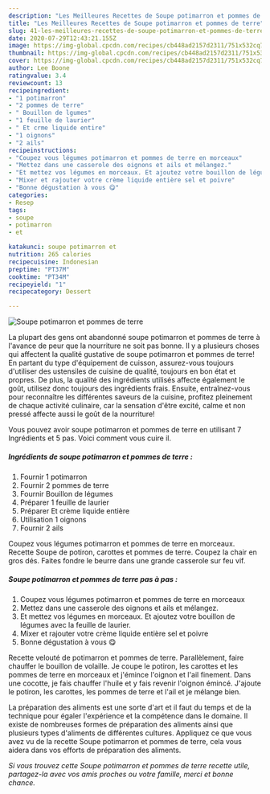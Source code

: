 ```yaml
---
description: "Les Meilleures Recettes de Soupe potimarron et pommes de terre"
title: "Les Meilleures Recettes de Soupe potimarron et pommes de terre"
slug: 41-les-meilleures-recettes-de-soupe-potimarron-et-pommes-de-terre
date: 2020-07-29T12:43:21.155Z
image: https://img-global.cpcdn.com/recipes/cb448ad2157d2311/751x532cq70/soupe-potimarron-et-pommes-de-terre-photo-principale-de-la-recette.jpg
thumbnail: https://img-global.cpcdn.com/recipes/cb448ad2157d2311/751x532cq70/soupe-potimarron-et-pommes-de-terre-photo-principale-de-la-recette.jpg
cover: https://img-global.cpcdn.com/recipes/cb448ad2157d2311/751x532cq70/soupe-potimarron-et-pommes-de-terre-photo-principale-de-la-recette.jpg
author: Lee Boone
ratingvalue: 3.4
reviewcount: 13
recipeingredient:
- "1 potimarron"
- "2 pommes de terre"
- " Bouillon de lgumes"
- "1 feuille de laurier"
- " Et crme liquide entire"
- "1 oignons"
- "2 ails"
recipeinstructions:
- "Coupez vous légumes potimarron et pommes de terre en morceaux"
- "Mettez dans une casserole des oignons et ails et mélangez."
- "Et mettez vos légumes en morceaux. Et ajoutez votre bouillon de légumes avec la feuille de laurier."
- "Mixer et rajouter votre crème liquide entière sel et poivre"
- "Bonne dégustation à vous 😋"
categories:
- Resep
tags:
- soupe
- potimarron
- et

katakunci: soupe potimarron et 
nutrition: 265 calories
recipecuisine: Indonesian
preptime: "PT37M"
cooktime: "PT34M"
recipeyield: "1"
recipecategory: Dessert

---
```



![Soupe potimarron et pommes de terre](https://img-global.cpcdn.com/recipes/cb448ad2157d2311/751x532cq70/soupe-potimarron-et-pommes-de-terre-photo-principale-de-la-recette.jpg)

La plupart des gens ont abandonné soupe potimarron et pommes de terre à l'avance de peur que la nourriture ne soit pas bonne. Il y a plusieurs choses qui affectent la qualité gustative de soupe potimarron et pommes de terre! En partant du type d'équipement de cuisson, assurez-vous toujours d'utiliser des ustensiles de cuisine de qualité, toujours en bon état et propres. De plus, la qualité des ingrédients utilisés affecte également le goût, utilisez donc toujours des ingrédients frais. Ensuite, entraînez-vous pour reconnaître les différentes saveurs de la cuisine, profitez pleinement de chaque activité culinaire, car la sensation d'être excité, calme et non pressé affecte aussi le goût de la nourriture!

<!--inarticleads1-->

Vous pouvez avoir soupe potimarron et pommes de terre en utilisant 7 Ingrédients et 5 pas. Voici comment vous cuire il.

##### Ingrédients de soupe potimarron et pommes de terre :

1. Fournir 1 potimarron
1. Fournir 2 pommes de terre
1. Fournir  Bouillon de légumes
1. Préparer 1 feuille de laurier
1. Préparer  Et crème liquide entière
1. Utilisation 1 oignons
1. Fournir 2 ails


Coupez vous légumes potimarron et pommes de terre en morceaux. Recette Soupe de potiron, carottes et pommes de terre. Coupez la chair en gros dés. Faites fondre le beurre dans une grande casserole sur feu vif. 

<!--inarticleads2-->

##### Soupe potimarron et pommes de terre pas à pas :

1. Coupez vous légumes potimarron et pommes de terre en morceaux
1. Mettez dans une casserole des oignons et ails et mélangez.
1. Et mettez vos légumes en morceaux. Et ajoutez votre bouillon de légumes avec la feuille de laurier.
1. Mixer et rajouter votre crème liquide entière sel et poivre
1. Bonne dégustation à vous 😋


Recette velouté de potimarron et pommes de terre. Parallèlement, faire chauffer le bouillon de volaille. Je coupe le potiron, les carottes et les pommes de terre en morceaux et j&#39;émince l&#39;oignon et l&#39;ail finement. Dans une cocotte, je fais chauffer l&#39;huile et y fais revenir l&#39;oignon émincé. J&#39;ajoute le potiron, les carottes, les pommes de terre et l&#39;ail et je mélange bien. 

<!--inarticleads1-->

<p>
La préparation des aliments est une sorte d'art et il faut du temps et de la technique pour égaler l'expérience et la compétence dans le domaine. Il existe de nombreuses formes de préparation des aliments ainsi que plusieurs types d'aliments de différentes cultures. Appliquez ce que vous avez vu de la recette Soupe potimarron et pommes de terre, cela vous aidera dans vos efforts de préparation des aliments.
</p>

<p>
<i>Si vous trouvez cette Soupe potimarron et pommes de terre recette utile, partagez-la avec vos amis proches ou votre famille, merci et bonne chance.</i>
</p>
